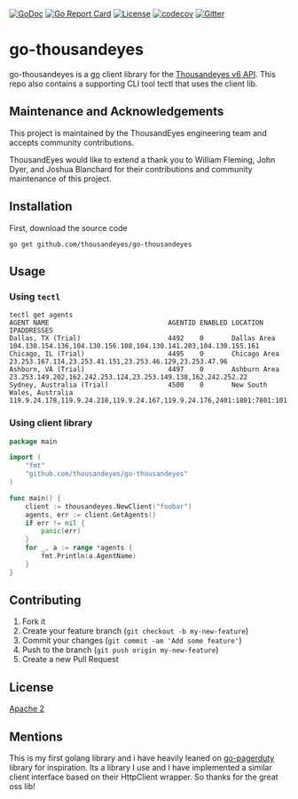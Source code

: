 [![GoDoc](https://godoc.org/github.com/thousandeyes/go-thousandeyes?status.svg)](http://godoc.org/github.com/thousandeyes/go-thousandeyes) [![Go Report Card](https://goreportcard.com/badge/github.com/thousandeyes/go-thousandeyes)](https://goreportcard.com/report/github.com/thousandeyes/go-thousandeyes) [![License](https://img.shields.io/badge/License-Apache%202.0-blue.svg)](https://github.com/gojp/goreportcard/blob/master/LICENSE) [![codecov](https://codecov.io/gh/thousandeyes/go-thousandeyes/branch/master/graph/badge.svg)](https://codecov.io/gh/thousandeyes/go-thousandeyes)
[![Gitter](https://badges.gitter.im/go-thousandeyes/community.svg)](https://gitter.im/go-thousandeyes/community?utm_source=badge&utm_medium=badge&utm_campaign=pr-badge)
# go-thousandeyes

go-thousandeyes is a [go](https://golang.org/) client library for the [Thousandeyes v6 API](https://developer.thousandeyes.com/v6). This repo
also contains a supporting CLI tool tectl that uses the client lib.

## Maintenance and Acknowledgements

This project is maintained by the ThousandEyes engineering team and accepts community contributions.

ThousandEyes would like to extend a thank you to William Fleming, John Dyer, and Joshua Blanchard for their contributions and community maintenance of this project.

## Installation

First, download the source code
```cli
go get github.com/thousandeyes/go-thousandeyes
```

## Usage

### Using `tectl`

```shell script
tectl get agents           
AGENT NAME                              AGENTID ENABLED LOCATION                        IPADDRESSES                                                                                                                                                                                                     
Dallas, TX (Trial)                      4492    0       Dallas Area                     104.130.154.136,104.130.156.108,104.130.141.203,104.130.155.161                                                                                                                                                        
Chicago, IL (Trial)                     4495    0       Chicago Area                    23.253.167.114,23.253.41.151,23.253.46.129,23.253.47.96                                                                                                                                                                
Ashburn, VA (Trial)                     4497    0       Ashburn Area                    23.253.149.202,162.242.253.124,23.253.149.138,162.242.252.22                                                                                                                                                           
Sydney, Australia (Trial)               4500    0       New South Wales, Australia      119.9.24.178,119.9.24.218,119.9.24.167,119.9.24.176,2401:1801:7801:101:ec6e:d653:b713:68cb 
```

### Using client library

```go
package main

import (
	"fmt"
	"github.com/thousandeyes/go-thousandeyes"
)

func main() {
	client := thousandeyes.NewClient("foobar")
	agents, err := client.GetAgents()
	if err != nil {
		panic(err)
	}
	for _, a := range *agents {
		fmt.Println(a.AgentName)
	}
}
```

## Contributing

1. Fork it
2. Create your feature branch (`git checkout -b my-new-feature`)
3. Commit your changes (`git commit -am 'Add some feature'`)
4. Push to the branch (`git push origin my-new-feature`)
5. Create a new Pull Request

## License

[Apache 2](http://www.apache.org/licenses/LICENSE-2.0)

## Mentions

This is my first golang library and i have heavily leaned on [go-pagerduty](https://github.com/PagerDuty/go-pagerduty)
library for inspiration. Its a library I use and I have implemented a similar client interface based on their HttpClient
wrapper. So thanks for the great oss lib!
